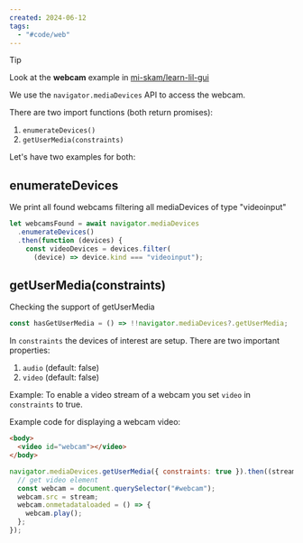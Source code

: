 ```yaml
---
created: 2024-06-12
tags:
  - "#code/web"
---
```



> [!tip] 
> Look at the **webcam** example in [mi-skam/learn-lil-gui](https://github.com/mi-skam/learn-lil-gui/tree/main/pages/webcam)
>
> 

We use the `navigator.mediaDevices` API to access the webcam.

There are two import functions (both return promises):

1. `enumerateDevices()`
2. `getUserMedia(constraints)`

Let's have two examples for both:

## enumerateDevices

We print all found webcams filtering all mediaDevices of type "videoinput"

```js
let webcamsFound = await navigator.mediaDevices
  .enumerateDevices()
  .then(function (devices) {
    const videoDevices = devices.filter(
      (device) => device.kind === "videoinput");
```

## getUserMedia(constraints)

Checking the support of getUserMedia

```js
const hasGetUserMedia = () => !!navigator.mediaDevices?.getUserMedia;
```

In `constraints` the devices of interest are setup. There are two important properties:

1. `audio` (default: false)
2. `video` (default: false)

Example: To enable a video stream of a webcam you set `video` in `constraints` to true.

Example code for displaying a webcam video:

```html
<body>
  <video id="webcam"></video>
</body>
```

```js
navigator.mediaDevices.getUserMedia({ constraints: true }).then((stream) => {
  // get video element
  const webcam = document.querySelector("#webcam");
  webcam.src = stream;
  webcam.onmetadataloaded = () => {
    webcam.play();
  };
});
```
